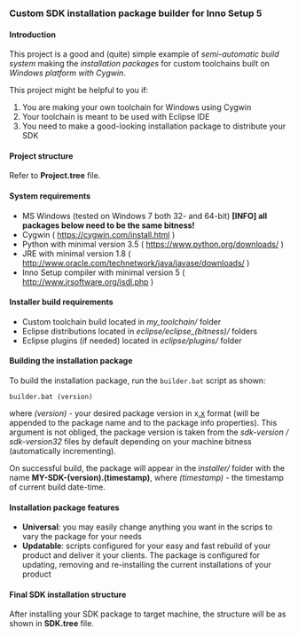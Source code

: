 ### Custom SDK installation package builder for Inno Setup 5

#### Introduction

This project is a good and (quite) simple example of _semi-automatic build system_ making the _installation packages_ for custom toolchains built on _Windows platform with Cygwin_.

This project might be helpful to you if:

1. You are making your own toolchain for Windows using Cygwin
2. Your toolchain is meant to be used with Eclipse IDE
3. You need to make a good-looking installation package to distribute your SDK

#### Project structure

Refer to **Project.tree** file.

#### System requirements

- MS Windows (tested on Windows 7 both 32- and 64-bit) **[INFO] all packages below need to be the same bitness!**
- Cygwin ( https://cygwin.com/install.html )
- Python with minimal version 3.5 ( https://www.python.org/downloads/ )
- JRE with minimal version 1.8 ( http://www.oracle.com/technetwork/java/javase/downloads/ )
- Inno Setup compiler with minimal version 5 ( http://www.jrsoftware.org/isdl.php )

#### Installer build requirements

- Custom toolchain build located in *my_toolchain/* folder
- Eclipse distributions located in *eclipse/eclipse_(bitness)/* folders
- Eclipse plugins (if needed) located in *eclipse/plugins/* folder

#### Building the installation package

To build the installation package, run the `builder.bat` script as shown:
```
builder.bat (version)
```

where *(version)* - your desired package version in x[.x](1-3) format (will be appended to the package name and to the package info properties). 
This argument is not obliged, the package version is taken from the _sdk-version / sdk-version32_ files by default depending on your machine bitness (automatically incrementing).

On successful build, the package will appear in the *installer/* folder with the name **MY-SDK-(version).(timestamp)**, where *(timestamp)* - the timestamp of current build date-time.

#### Installation package features

- **Universal**: you may easily change anything you want in the scrips to vary the package for your needs
- **Updatable**: scripts configured for your easy and fast rebuild of your product and deliver it your clients. The package is configured for updating, removing and re-installing the current installations of your product 


#### Final SDK installation structure

After installing your SDK package to target machine, the structure will be as shown in **SDK.tree** file.
